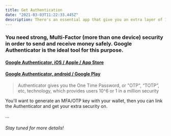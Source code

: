 ```yaml
---
title: Get Authentication
date: "2021-03-03T11:22:33.445Z"
description: There's an essential app that give you an extra layer of 1-in-a-million security, so grab this before you go any further
---
```


### You need strong, Multi-Factor (more than one device) security in order to send and receive money safely. Google Authenticator is the ideal tool for this purpose.

#### [Google Authenticator, iOS / Apple / App Store](https://apps.apple.com/us/app/google-authenticator/id388497605)

#### [Google Authenticator, android / Google Play](https://play.google.com/store/apps/details?id=com.google.android.apps.authenticator2&hl=en_US&gl=US)
 
> Authenticator gives you the One Time Password, or "OTP", “TOTP”, etc, technology, which provides users 10^6 or 1 in a million security

You'll want to generate an MFA/OTP key with your wallet, then you can link the Authenticator and get your extra security on.

...

###### Stay tuned for more details!